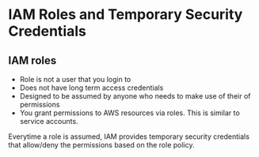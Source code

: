 # IAM Roles and Temporary Security Credentials

## IAM roles
* Role is not a user that you login to
* Does not have long term access credentials
* Designed to be assumed by anyone who needs to make use of their of permissions
* You grant permissions to AWS resources via roles. This is similar to service accounts.

Everytime a role is assumed, IAM provides temporary security credentials that allow/deny the permissions based on the role policy.

